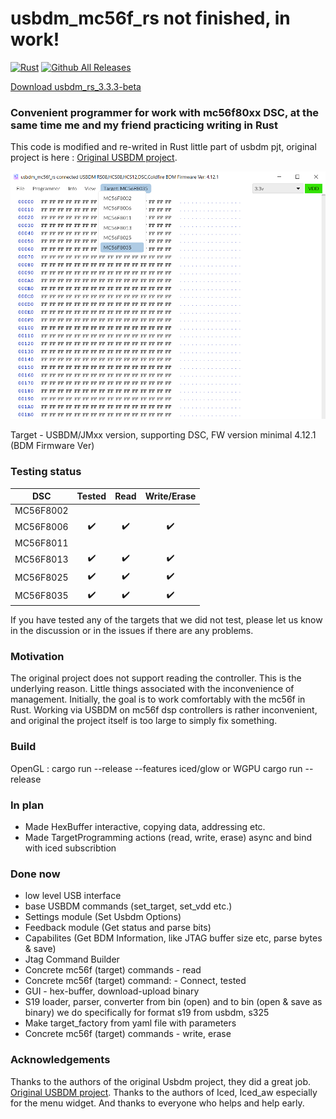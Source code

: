 # usbdm_mc56f_rs not finished, in work!

[![Rust](https://github.com/Kuraga13/usbdm_mc56f_rs/actions/workflows/rust.yml/badge.svg)](https://github.com/Kuraga13/usbdm_mc56f_rs/actions/workflows/rust.yml)
[![Github All Releases](https://img.shields.io/github/downloads/Kuraga13/usbdm_mc56f_rs/total.svg)]()

[Download usbdm_rs_3.3.3-beta](https://github.com/Kuraga13/usbdm_mc56f_rs/releases/tag/usbdm_rs_3.3.3-beta)
### Сonvenient programmer for work with mc56f80xx DSC, at the same time me and my friend  practicing writing in Rust
This code is modified and re-writed in Rust little part of usbdm pjt, original project is here : [Original USBDM project](https://github.com/podonoghue/usbdm-eclipse-makefiles-build/tree/85cc87da0808b8fe4ba4ec6ac7f2c450a89fc34e).

![screen](https://github.com/Kuraga13/usbdm_mc56f_rs/blob/7373ab1182056f523682dbd606adda16e7835270/2023-04-11_00-01-48.png)

Target - USBDM/JMxx version, supporting DSC, FW version minimal 4.12.1 (BDM Firmware Ver)

###  Testing status
| DSC  |  Tested | Read | Write/Erase |
| --- | :---: | :---: | :---: |
| MC56F8002 |  |  |  |
| MC56F8006 |✔️|✔️|✔️|
| MC56F8011 |  |  |  |
| MC56F8013 |✔️|✔️|✔️|
| MC56F8025 |✔️|✔️|✔️|
| MC56F8035 |✔️|✔️|✔️|

If you have tested any of the targets that we did not test, please let us know in the discussion or in the issues if there are any problems.

###  Motivation
The original project does not support reading the controller. This is the underlying reason. Little things associated with the inconvenience of management.
Initially, the goal is to work comfortably with the mc56f in Rust. Working via USBDM on mc56f dsp controllers is rather inconvenient, and original the project itself is too large to simply fix something.

### Build

OpenGL :
cargo run --release --features iced/glow
or WGPU 
cargo run --release 
 
### In plan
* Made HexBuffer interactive, copying data, addressing etc.
* Made TargetProgramming actions (read, write, erase) async and bind with iced subscribtion

###  Done now
* low level USB interface
* base USBDM commands (set_target, set_vdd etc.)
* Settings module (Set Usbdm Options)
* Feedback module (Get status and parse bits)
* Capabilites (Get BDM Information, like JTAG buffer size etc, parse bytes & save)
* Jtag Command Builder
* Concrete mc56f (target) commands - read
* Concrete mc56f (target) command: - Connect, tested
* GUI - hex-buffer, download-upload binary
* S19 loader, parser, converter from bin (open) and to bin (open & save as binary) we do specifically for format s19 from usbdm, s325
* Make target_factory from yaml file with parameters
* Concrete mc56f (target) commands - write, erase 

 ###  Acknowledgements

Thanks to the authors of the original Usbdm project, they did a great job. [Original USBDM project](https://github.com/podonoghue/usbdm-eclipse-makefiles-build/tree/85cc87da0808b8fe4ba4ec6ac7f2c450a89fc34e).
Thanks to the authors of Iced, Iced_aw especially for the menu widget.
And thanks to everyone who helps and help early.  


